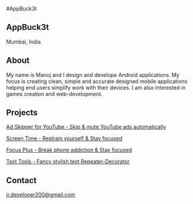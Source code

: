 #AppBuck3t

AppBuck3t
---------

Mumbai, India

[](#)[](#)

About
-----

My name is Manoj and I design and develope Android applications. My focus is creating clean, simple and accurate designed mobile applications helping end users simplify work with their devices. I am also interested in games creation and web-development.

Projects
--------

[Ad Skipper for YouTube - Skip & mute YouTube ads automatically](https://ad-skipper.online)

[Screen Time - Restrain yourself & Stay focused](https://play.google.com/store/apps/details?id=com.appbuck3t.screentime) 

[Focus Plus - Break phone addiction & Stay focused](https://play.google.com/store/apps/details?id=appbuck3t.focusplus) 

[Text Tools - Fancy stylish text Repeater-Decorator](https://play.google.com/store/apps/details?id=appbuck3t.texttools)

Contact
-------

[jr.developer200@gmail.com](mailto:jr.developer200@gmail.com)
